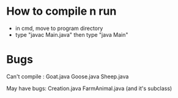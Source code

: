 # How to compile n run

- in cmd, move to program directory
- type "javac Main.java" then type "java Main"

# Bugs

Can't compile :
Goat.java
Goose.java
Sheep.java

May have bugs:
Creation.java
FarmAnimal.java (and it's subclass)